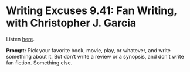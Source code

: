 # Writing Excuses 9.41: Fan Writing, with Christopher J. Garcia 

Listen [here](http://www.writingexcuses.com/2014/10/05/writing-excuses-9-41-fan-writing/). 

**Prompt:** Pick your favorite book, movie, play, or whatever, and write something about it. But don’t write a review or a synopsis, and don’t write fan fiction. Something else.